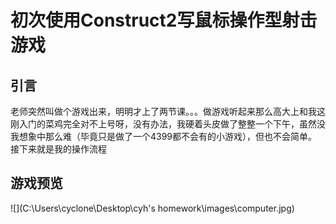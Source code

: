 # 初次使用Construct2写鼠标操作型射击游戏

## 引言
老师突然叫做个游戏出来，明明才上了两节课。。。做游戏听起来那么高大上和我这刚入门的菜鸡完全对不上号呀，没有办法，我硬着头皮做了整整一个下午，虽然没我想象中那么难（毕竟只是做了一个4399都不会有的小游戏），但也不会简单。接下来就是我的操作流程

## 游戏预览
![](C:\Users\cyclone\Desktop\cyh's homework\images\computer.jpg)